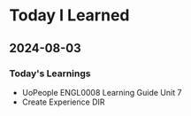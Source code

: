 # Today I Learned

## 2024-08-03

### Today's Learnings
- UoPeople ENGL0008 Learning Guide Unit 7
- Create Experience DIR